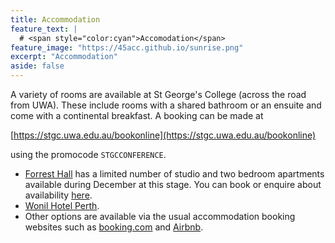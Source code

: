 ```yaml
---
title: Accommodation
feature_text: | 
  # <span style="color:cyan">Accomodation</span>
feature_image: "https://45acc.github.io/sunrise.png"
excerpt: "Accommodation"
aside: false
---
```



A variety of rooms are available at St George's College (across the road from UWA). These include rooms with a shared bathroom or an ensuite and come with a continental breakfast. A booking can be made at 

[https://stgc.uwa.edu.au/bookonline](https://stgc.uwa.edu.au/bookonline)

using the promocode `STGCCONFERENCE`.


- [Forrest Hall](https://www.forrestresearch.org.au/forrest-hall/) has a limited number of studio and two bedroom apartments available during December at this stage. You can book or enquire about availability [here](https://www.uwa.edu.au/study/student-life/accommodation/short-stays).
- [Wonil Hotel Perth](https://all.accor.com/hotel/C0T1/index.en.shtml?utm_campaign=seo+maps&utm_medium=seo+maps&utm_source=google+Maps).
- Other options are available via the usual accommodation booking websites such as [booking.com](booking.com) and [Airbnb](https://www.airbnb.com.au).
